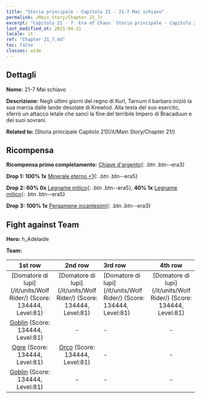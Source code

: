 ```yaml
---
title: "Storia principale - Capitolo 21 - 21-7 Mai schiavo"
permalink: /Main Story/Chapter 21_7/
excerpt: "Capitolo 21 - 7. Era of Chaos  Storia principale - Capitolo 21_7. 21-7 Mai schiavo"
last_modified_at: 2021-04-21
locale: it
ref: "Chapter 21_7.md"
toc: false
classes: wide
---
```


## Dettagli

 **Nome:** 21-7 Mai schiavo

 **Descrizione:** Negli ultimi giorni del regno di Kurl, Tarnum il barbaro iniziò la sua marcia dalle lande desolate di Krewlod. Alla testa del suo esercito, sferrò un attacco letale che sancì la fine del terribile Impero di Bracaduun e dei suoi sovrani.

 **Related to:** [Storia principale Capitolo 21](/it/Main Story/Chapter 21/)

## Ricompensa

 **Ricompensa primo completamento:** [Chiave d'argento](/it/Items/con_693/){: .btn .btn--era3}

 **Drop 1:** **100% 1x** [Minerale eterno +1](/it/Items/mat_68/){: .btn .btn--era5}

 **Drop 2:** **60% 0x** [Legname mitico](/it/Items/mat_62/){: .btn .btn--era5}, **40% 1x** [Legname mitico](/it/Items/mat_62/){: .btn .btn--era5}

 **Drop 3:** **100% 1x** [Pergamene incantesimi](/it/Items/con_694/){: .btn .btn--era3}


## Fight against Team
 **Hero:** h_Adelaide

 **Team:**


  | 1st row | 2nd row | 3rd row | 4th row |
  |:----:|:----:|:----|:----:|
  | [Domatore di lupi](/it/units/Wolf Rider/) (Score: 134444, Level:81)  | [Domatore di lupi](/it/units/Wolf Rider/) (Score: 134444, Level:81)  | [Domatore di lupi](/it/units/Wolf Rider/) (Score: 134444, Level:81)  | [Domatore di lupi](/it/units/Wolf Rider/) (Score: 134444, Level:81)  |
  | [Goblin](/it/units/Goblin/) (Score: 134444, Level:81)  | - | - | - |
  | [Ogre](/it/units/Ogre/) (Score: 134444, Level:81)  | [Orco](/it/units/Orc/) (Score: 134444, Level:81)  | - | - |
  | [Goblin](/it/units/Goblin/) (Score: 134444, Level:81)  | - | - | - |


